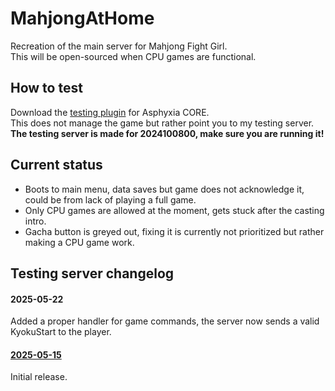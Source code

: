 # MahjongAtHome
Recreation of the main server for Mahjong Fight Girl.<br>
This will be open-sourced when CPU games are functional.

## How to test
Download the [testing plugin](https://github.com/EmK530/MahjongAtHome/releases/tag/asphyxia-only) for Asphyxia CORE.<br>
This does not manage the game but rather point you to my testing server.<br>
<b>The testing server is made for 2024100800, make sure you are running it!</b>

## Current status
- Boots to main menu, data saves but game does not acknowledge it, could be from lack of playing a full game.<br>
- Only CPU games are allowed at the moment, gets stuck after the casting intro.<br>
- Gacha button is greyed out, fixing it is currently not prioritized but rather making a CPU game work.

## Testing server changelog

#### 2025-05-22
Added a proper handler for game commands, the server now sends a valid KyokuStart to the player.

#### [2025-05-15](https://youtu.be/oWbFGxj97IM)
Initial release.
